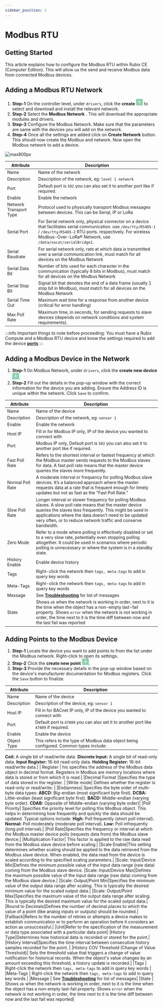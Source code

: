 ```yaml
---
sidebar_position: 1
---
```

# Modbus RTU
## Getting Started

This article explains how to configure the Modbus RTU within Rubix CE (Computer Edition). This will allow us the send and receive
Modbus data from connected Modbus devices.


## Adding a Modbus RTU Network

1. **Step-1** On the controller level, under `drivers`, click the **create** ![add icon](../../../img/apps/add-button.png) to select and download and install the relevant network. 
2. **Step-2** Select the **Modbus Network** . This will download the appropriate modules and drivers.
3. **Step-3** Configure the Modbus Network. Make sure that the parameters are same with the devices you will add on the network.
4. **Step-4** Once all the settings are added click on **Create Network** button. This should now create the Modbus and network. Now open the Modbus network to add a device.

![max800px](img/modbus-network.gif)


| Attribute   | Description                                       |
|-------------|---------------------------------------------------|
| Name        | Name of the network                               |
| Description | Description of the network, eg: `level 1 network` |
| Port              | Default port is `502` you can also set it to another port like if required.    |
|Enable               |Enable the network                                                                     |
| Network Transport Type | Protocol used to physically transport Modbus messages between devices. This can be Serial, IP or LoRa |
| Serial Port     | For Serial network only,   physical connector on a device that facilitates serial communication. use `/dev/tty/RS485-1` / `/dev/tty/RS485-2` RTU ports. respectively. For wireless Modbus-Over-LoRa® Network, use `/data/socat/serialBridge1`.           |
|Serial Baudrate     | For serial network only, rate at which data is transmitted over a serial communication link, must match for all devices on the Modbus Network              |
|Serial Data Bit             | Number of bits used for each character in the communication (typically 8 bits in Modbus), must match for all devices on the Modbus Network|
|Serial Stop Bit         | Signal bit that denotes the end of a data frame (usually 1 stop bit in Modbus), must match for all devices on the Modbus Network|
|Serial Time Out          | Maximum wait time for a response from another device (critical for error handling)|
|Max Poll Rate          | Maximum time, in seconds, for sending requests to slave devices (depends on network conditions and system requirements).|

:::info
Important things to note before proceeding:
You must have a Rubix Compute and a Modbus RTU device and know the settings required to add the device **[ports](../../../../hardware/controllers/supervisors/rubix-compute/ports.md)**
:::

## Adding a Modbus Device in the Network
1. **Step-1** On Modbus Network, under `drivers`, click the **create new device** ![add icon](../../../img/apps/add-button.png).
2. **Step-2** Fill out the details in the pop-up window with the correct information for the device you are adding. Ensure the Address ID is unique within the network. Click `Save` to confirm.

| Attribute   | Description                                       |
|-------------|---------------------------------------------------|
| Name        | Name of the device                               |
| Description | Description of the network, eg: `sensor 1` |
|Enable   |Enable the network                                                                     |
|Host IP| Fill in for Modbus IP only, IP of the device you wanted to connect with|
| Port              | Modbus IP only, Default port is `502` you can also set it to another port like if required.    |
|Fast Poll Rate      |Refers to the shortest interval or fastest frequency at which the Modbus master sends requests to the Modbus slaves for data. A fast poll rate means that the master device queries the slaves more frequently.|
| Normal Poll Rate |A moderate interval or frequency for polling Modbus slave devices. It’s a balanced approach where the master requests data at a rate that is frequent enough for timely updates but not as fast as the "Fast Poll Rate."|
| Slow Poll Rate   |Longer interval or slower frequency for polling Modbus slaves. A slow poll rate means that the master device queries the slaves less frequently. This might be used in applications where the data doesn't need to be updated very often, or to reduce network traffic and conserve bandwidth.|
|Zero Mode    |Refer to a mode where polling is effectively disabled or set to a very slow rate, potentially even stopping polling altogether. It could be used in scenarios where periodic polling is unnecessary or where the system is in a standby state.|
|History Enable     | Enable device history                                                                    |
|Tags               | Right-click the network then `tags, meta-tags` to add in query key words                    |
|Meta-Tags          | Right-click the network then `tags, meta-tags` to add in query key words                   |
|Message            | See **[Troubleshooting](../../../setup/Troubleshoot.md)** for list of messages|
|State              | Shows `ok` when the network is working in order, next to it is the time when the object has a non-empty last-fail property. Shows `error` when the network is not working in order, the time next to it is the time diff between now and the last fail was reported|


## Adding Points to the Modbus Device
1. **Step-1** Locate the device you want to add points to from the list under the Modbus network. Right-click to open its settings.
2. **Step-2** Click the **create new point** ![add icon](../../../img/apps/add-button.png).
3. **Step-3** Provide the necessary details in the pop-up window based on the device's manufacturer documentation for Modbus registers. Click the `Save` button to finalize.

| Attribute   | Description                                       |
|-------------|---------------------------------------------------|
| Name        | Name of the device                               |
| Description | Description of the device, eg: `sensor 1` |
|Host IP| Fill in for BACnet IP only, IP of the device you wanted to connect with|
| Port              | Default port is `47808` you can also set it to another port like `47809` if required.    |
|Enable               |Enable the device                                                                    |
| Object Type | This refers to the type of Modbus data object being configured. Common types include: 
**Coil:** A single bit of read/write data.
**Discrete Input:** A single bit of read-only data.
**Input Register:** 16-bit read-only data.
**Holding Register:** 16-bit read/write data.|
| Register | his specifies the address of the Modbus data object in decimal format. Registers in Modbus are memory locations where data is stored or from which it is read.|
|Decimal Format |Specifies the type of data stored in the register. |
|Write mode| Defines whether the register is read-only or read/write: |
|Endianness| Specifies the byte order of multi-byte data types:
**ABCD:** Big-endian (most significant byte first).
**DCBA:** Little-endian (least significant byte first).
**BACD:** Middle-endian (varying byte order).
**CDAB:** Opposite of Middle-endian (varying byte order)|
|Poll Priority| Specifies the priority level for polling this Modbus object. This helps in determining how frequently and quickly the data should be updated. Typical options include:
**High:** Poll frequently (short poll interval).
**Normal:** Poll moderately (moderate poll interval).
**Low:** Poll infrequently (long poll interval).|
|Poll Rate|Specifies the frequency or interval at which the Modbus master device polls (requests data from) the Modbus slave device.|
|Multiplication Factor| This factor is applied to the raw data read from the Modbus slave device before scaling.|
|Scale Enable|This setting determines whether scaling should be applied to the data retrieved from the Modbus slave device. When enabled, the data read from the device is scaled according to the specified scaling parameters.|
|Scale: Input/Device Min|Defines the minimum possible value of the input data range (raw data) coming from the Modbus slave device.
|Scale: Input/Device Max|Defines the maximum possible value of the input data range (raw data) coming from the Modbus slave device.|
|Scale: Output/Point Min|Specifies the minimum value of the output data range after scaling. This is typically the desired minimum value for the scaled output data.|
|Scale: Output/Point Max|Specifies the maximum value of the output data range after scaling. This is typically the desired maximum value for the scaled output data.|
|Round to Decimals|Defines the number of decimal places to which the value of a point (like analog inputs or outputs) should be rounded.|
|Fallback|Refers to the number of retries or attempts a device makes to establish communication or to perform an operation before it considers an action as unsuccessful.|
|Unit|Refer to the specification of the measurement or data type associated with a particular data point|
|History Type|Determines how historical data is recorded or stored for the point.|
|History Interval|Specifies the time interval between consecutive history samples recorded for the point. |
|History COV Threshold (Change of Value Threshold)| Sets the threshold value that triggers a change of value notification for historical records. When the object's value changes by an amount exceeding this threshold, a history update is recorded.|
|Tags               | Right-click the network then `tags, meta-tags` to add in query key words                    |
|Meta-Tags          | Right-click the network then `tags, meta-tags` to add in query key words                   |
|Message            | See **[Troubleshooting](../../../setup/Troubleshoot.md)** for list of messages|
|State              | Shows `ok` when the network is working in order, next to it is the time when the object has a non-empty last-fail property. Shows `error` when the network is not working in order, the time next to it is the time diff between now and the last fail was reported|
